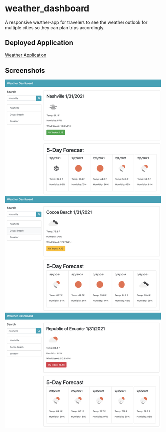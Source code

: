 # weather_dashboard

A responsive weather-app for travelers to see the weather outlook for multiple cities so they can plan trips accordingly. 

## Deployed Application

[Weather Application](https://raquellee.github.io/weather_dashboard/)

## Screenshots

![Weather Screenshot](https://raw.githubusercontent.com/RaquelLee/weather_dashboard/main/assets/images/lowuv.png)
![Weather Screenshot](https://raw.githubusercontent.com/RaquelLee/weather_dashboard/main/assets/images/meduv.png)
![Weather Screenshot](https://raw.githubusercontent.com/RaquelLee/weather_dashboard/main/assets/images/highuv.png)